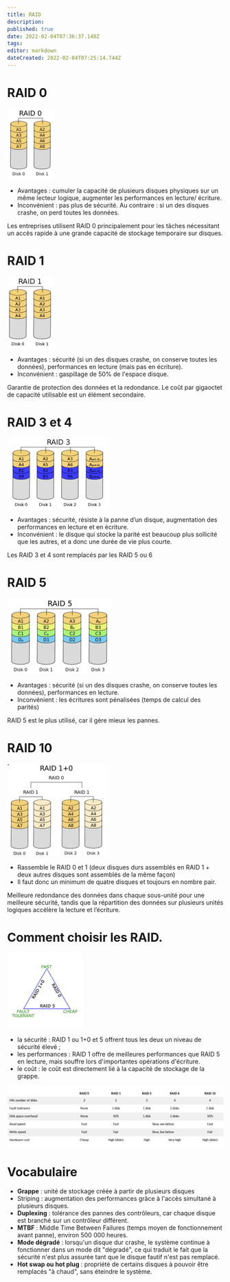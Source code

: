 ```yaml
---
title: RAID
description: 
published: true
date: 2022-02-04T07:36:37.148Z
tags: 
editor: markdown
dateCreated: 2022-02-04T07:25:14.744Z
---
```


# RAID 0
![raid0.png](/linux/raid/raid0.png)
- Avantages : cumuler la capacité de plusieurs disques physiques sur un même lecteur logique, augmenter les performances en lecture/ écriture.
- Inconvénient : pas plus de sécurité. Au contraire : si un des disques crashe, on perd toutes les données.

Les entreprises utilisent RAID 0 principalement pour les tâches nécessitant un accès rapide à une grande capacité de stockage temporaire sur disques.

# RAID 1
![raid1.png](/linux/raid/raid1.png)
- Avantages : sécurité (si un des disques crashe, on conserve toutes les données), performances en lecture (mais pas en écriture). 
- Inconvénient : gaspillage de 50% de l'espace disque.

Garantie de protection des données et la redondance. Le coût par gigaoctet de capacité utilisable est un élément secondaire.

# RAID 3 et 4
![raid3.png](/linux/raid/raid3.png)
- Avantages : sécurité, résiste à la panne d’un disque, augmentation des performances en lecture et en écriture.
- Inconvénient : le disque qui stocke la parité est beaucoup plus sollicité que les autres, et a donc une durée de vie plus courte.

Les RAID 3 et 4 sont remplacés par les RAID 5 ou 6

# RAID 5
![raid5.png](/linux/raid/raid5.png)
- Avantages : sécurité (si un des disques crashe, on conserve toutes les données), performances en lecture.
- Inconvénient : les écritures sont pénalisées (temps de calcul des parités)

RAID 5 est le plus utilisé, car il gère mieux les pannes.

# RAID 10
![raid10.png](/linux/raid/raid10.png)
- Rassemble le RAID 0 et 1 (deux disques durs assemblés en RAID 1 + deux autres disques sont assemblés de la même façon)
- Il faut donc un minimum de quatre disques et toujours en nombre pair.

Meilleure redondance des données dans chaque sous-unité pour une meilleure sécurité, tandis que la répartition des données sur plusieurs unités logiques accélère la lecture et l’écriture.

# Comment choisir les RAID.
![diagramme.png](/linux/raid/diagramme.png)
- la sécurité : RAID 1 ou 1+0 et 5 offrent tous les deux un niveau de sécurité élevé ; 
- les performances : RAID 1 offre de meilleures performances que RAID 5 en lecture, mais souffre lors d'importantes opérations d'écriture.
- le coût : le coût est directement lié à la capacité de stockage de la grappe.

![tableau.png](/linux/raid/tableau.png)

# Vocabulaire
- **Grappe** : unité de stockage créée à partir de plusieurs disques 
- Striping : augmentation des performances grâce à l'accès simultané à plusieurs disques. 
- **Duplexing** : tolérance des pannes des contrôleurs, car chaque disque est branché sur un contrôleur différent. 
- **MTBF** : Middle Time Between Failures (temps moyen de fonctionnement avant panne), environ 500 000 heures.
- **Mode dégradé** : lorsqu'un disque dur crashe, le système continue à fonctionner dans un mode dit "dégradé", ce qui traduit le fait que la sécurité n'est plus assurée tant que le disque fautif n'est pas remplacé. 
- **Hot swap ou hot plug** : propriété de certains disques à pouvoir être remplacés "à chaud", sans éteindre le système.